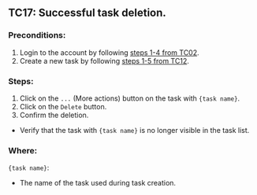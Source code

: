 ## TC17: Successful task deletion.
### Preconditions:
1. Login to the account by following [steps 1-4 from TC02](TC02.md).
2. Create a new task by following [steps 1-5 from TC12](TC12.md).
### Steps:
1. Click on the `...` (More actions) button on the task with `{task name}`.
2. Click on the `Delete` button.
3. Confirm the deletion.
* Verify that the task with `{task name}` is no longer visible in the task list.
### Where:
`{task name}`:
* The name of the task used during task creation.
